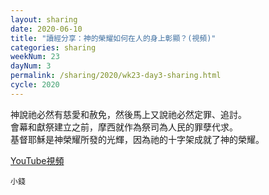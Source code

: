 ```yaml
---
layout: sharing
date: 2020-06-10
title: "讀經分享：神的榮耀如何在人的身上彰顯？(視頻)"
categories: sharing
weekNum: 23
dayNum: 3
permalink: /sharing/2020/wk23-day3-sharing.html
cycle: 2020
---
```


神說祂必然有慈愛和赦免，然後馬上又說祂必然定罪、追討。  
會幕和獻祭建立之前，摩西就作為祭司為人民的罪孽代求。  
基督耶穌是神榮耀所發的光輝，因為祂的十字架成就了神的榮耀。  

[YouTube視頻](https://youtu.be/cXmHJFS9-x8)

`小錢`
